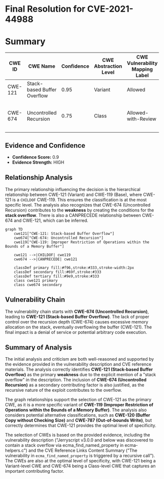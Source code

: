 # Final Resolution for CVE-2021-44988

# Summary
| CWE ID | CWE Name | Confidence | CWE Abstraction Level | CWE Vulnerability Mapping Label | CWE-Vulnerability Mapping Notes |
|---|---|---|---|---|---|
| CWE-121 | Stack-based Buffer Overflow | 0.95 | Variant | Allowed | Primary CWE |
| CWE-674 | Uncontrolled Recursion | 0.75 | Class | Allowed-with-Review | Secondary Candidate, Root Cause, Contributes to CWE-121 |

## Evidence and Confidence

*   **Confidence Score:** 0.9
*   **Evidence Strength:** HIGH

## Relationship Analysis
The primary relationship influencing the decision is the hierarchical relationship between CWE-121 (Variant) and CWE-119 (Base), where CWE-121 is a `CHILDOF` CWE-119. This ensures the classification is at the most specific level. The analysis also recognizes that CWE-674 (Uncontrolled Recursion) contributes to the **weakness** by creating the conditions for the **stack overflow**. There is also a CANPRECEDE relationship between CWE-674 and CWE-121, which can be inferred.

```mermaid
graph TD
    cwe121["CWE-121: Stack-based Buffer Overflow"]
    cwe674["CWE-674: Uncontrolled Recursion"]
    cwe119["CWE-119: Improper Restriction of Operations within the Bounds of a Memory Buffer"]
    
    cwe121 -->|CHILDOF| cwe119
    cwe674 -->|CANPRECEDE| cwe121
    
    classDef primary fill:#f96,stroke:#333,stroke-width:2px
    classDef secondary fill:#69f,stroke:#333
    classDef tertiary fill:#9e9,stroke:#333
    class cwe121 primary
    class cwe674 secondary
```

## Vulnerability Chain
The vulnerability chain starts with **CWE-674 (Uncontrolled Recursion)**, leading to **CWE-121 (Stack-based Buffer Overflow)**. The lack of proper control over the recursion depth (CWE-674) causes excessive memory allocation on the stack, eventually overflowing the buffer (CWE-121). The final impact is a denial of service or potential arbitrary code execution.

## Summary of Analysis
The initial analysis and criticism are both well-reasoned and supported by the evidence provided in the vulnerability description and CVE reference materials. The analysis correctly identifies **CWE-121 (Stack-based Buffer Overflow)** as the primary **weakness** due to the explicit mention of a "stack overflow" in the description. The inclusion of **CWE-674 (Uncontrolled Recursion)** as a secondary contributing factor is also justified, as the recursive nature of the exploit contributes to the overflow.

The graph relationships support the selection of CWE-121 as the primary CWE, as it is a more specific variant of **CWE-119 (Improper Restriction of Operations within the Bounds of a Memory Buffer)**. The analysis also considers potential alternative classifications, such as **CWE-120 (Buffer Copy without Checking Size)** and **CWE-787 (Out-of-bounds Write)**, but correctly determines that CWE-121 provides the optimal level of specificity.

The selection of CWEs is based on the provided evidence, including the vulnerability description ("Jerryscript v3.0.0 and below was discovered to contain a stack overflow via ecma_find_named_property in ecma-helpers.c") and the CVE Reference Links Content Summary ("The vulnerability in `ecma_find_named_property` is triggered by a recursive call"). The CWEs are also at the optimal level of specificity, with CWE-121 being a Variant-level CWE and CWE-674 being a Class-level CWE that captures an important contributing factor.